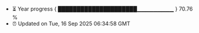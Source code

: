 - ⏳ Year progress { █████████████████████▁▁▁▁▁▁▁▁▁ } 70.76 %
- ⏰ Updated on Tue, 16 Sep 2025 06:34:58 GMT

